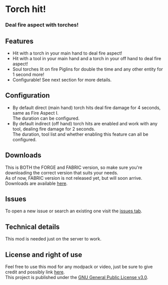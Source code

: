 # Torch hit!
### Deal fire aspect with torches!

## Features
- Hit with a torch in your main hand to deal fire aspect!
- Hit with a tool in your main hand and a torch in your off hand to deal fire aspect!
- Soul torches lit on fire Piglins for double the time and any other entity for 1 second more!
- Configurable! See next section for more details.

## Configuration
- By default direct (main hand) torch hits deal fire damage for 4 seconds, same as Fire Aspect I.  
  The duration can be configured.
- By default indirect (off hand) torch hits are enabled and work with any tool, dealing fire damage for 2 seconds.  
  The duration, tool list and whether enabling this feature can all be configured.

## Downloads
This is BOTH the FORGE and FABRIC version, so make sure you're downloading the correct version that suits your needs.  
As of now, FABRIC version is not released yet, but will soon arrive.  
Downloads are available [here](https://www.curseforge.com/minecraft/mc-mods/torch-hit/files).

## Issues
To open a new issue or search an existing one visit the [issues tab](https://github.com/Nyphet/torch-hit/issues).

## Technical details
This mod is needed just on the server to work.

## License and right of use
Feel free to use this mod for any modpack or video, just be sure to give credit and possibly link [here](https://github.com/Nyphet/torch-hit#readme).  
This project is published under the [GNU General Public License v3.0](https://github.com/Nyphet/torch-hit/blob/1.18.2/main/LICENSE).
